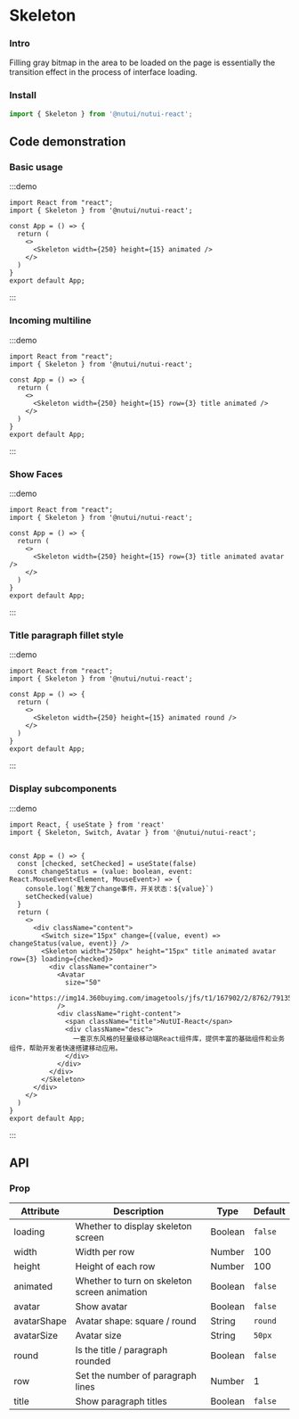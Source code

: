 #  Skeleton

### Intro

Filling gray bitmap in the area to be loaded on the page is essentially the transition effect in the process of interface loading.

### Install
``` ts
import { Skeleton } from '@nutui/nutui-react';
```


## Code demonstration

### Basic usage

:::demo
```tsx
import React from "react";
import { Skeleton } from '@nutui/nutui-react';

const App = () => {
  return (
    <>
      <Skeleton width={250} height={15} animated />
    </>
  )
}
export default App;
```
:::

### Incoming multiline

:::demo
```tsx
import React from "react";
import { Skeleton } from '@nutui/nutui-react';

const App = () => {
  return (
    <>
      <Skeleton width={250} height={15} row={3} title animated />
    </>
  )
}
export default App;
```
:::

### Show Faces

:::demo
```tsx
import React from "react";
import { Skeleton } from '@nutui/nutui-react';

const App = () => {
  return (
    <>
      <Skeleton width={250} height={15} row={3} title animated avatar />
    </>
  )
}
export default App;
```
:::

### Title paragraph fillet style

:::demo
```tsx
import React from "react";
import { Skeleton } from '@nutui/nutui-react';

const App = () => {
  return (
    <>
      <Skeleton width={250} height={15} animated round />
    </>
  )
}
export default App;
```
:::

### Display subcomponents

:::demo
```tsx
import React, { useState } from 'react'
import { Skeleton, Switch, Avatar } from '@nutui/nutui-react';


const App = () => {
  const [checked, setChecked] = useState(false)
  const changeStatus = (value: boolean, event: React.MouseEvent<Element, MouseEvent>) => {
    console.log(`触发了change事件，开关状态：${value}`)
    setChecked(value)
  }
  return (
    <>
      <div className="content">
        <Switch size="15px" change={(value, event) => changeStatus(value, event)} />
        <Skeleton width="250px" height="15px" title animated avatar row={3} loading={checked}>
          <div className="container">
            <Avatar
              size="50"
              icon="https://img14.360buyimg.com/imagetools/jfs/t1/167902/2/8762/791358/603742d7E9b4275e3/e09d8f9a8bf4c0ef.png"
            />
            <div className="right-content">
              <span className="title">NutUI-React</span>
              <div className="desc">
                一套京东风格的轻量级移动端React组件库，提供丰富的基础组件和业务组件，帮助开发者快速搭建移动应用。
              </div>
            </div>
          </div>
        </Skeleton>
      </div>
    </>
  )
}
export default App;
```
:::




## API

### Prop  

| Attribute       | Description                                             | Type    | Default    |
|------------|-------------------------------------------------|---------|----------|
| loading    | Whether to display skeleton screen                                    | Boolean | `false`    | 
| width       | Width per row                                        | Number  | 100 |
| height      | Height of each row                                        | Number  | 100   |
| animated    | Whether to turn on skeleton screen animation                                | Boolean  | `false`  |
| avatar      | Show avatar                                     | Boolean | `false`   |
| avatarShape      | Avatar shape: square / round                        | String | `round`   |
| avatarSize       | Avatar size                                   | String | `50px`    |
| round  | Is the title / paragraph rounded                                | Boolean | `false`  |
| row    | Set the number of paragraph lines                                           | Number | 1       |
| title  | Show paragraph titles                                        | Boolean | `false`   |
